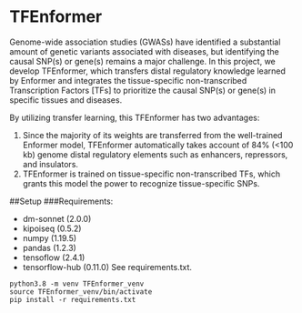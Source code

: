 # TFEnformer
Genome-wide association studies (GWASs) have identified a substantial amount of genetic variants associated with diseases, but identifying the causal SNP(s) or gene(s) remains a major challenge. In this project, we develop TFEnformer, which transfers distal regulatory knowledge learned by Enformer and integrates the tissue-specific non-transcribed Transcription Factors [TFs] to prioritize the causal SNP(s) or gene(s) in specific tissues and diseases. 

By utilizing transfer learning, this TFEnformer has two advantages:
1. Since the majority of its weights are transferred from the well-trained Enformer model, TFEnformer automatically takes account of 84% (<100 kb) genome distal regulatory elements such as enhancers, repressors, and insulators. 
2. TFEnformer is trained on tissue-specific non-transcribed TFs, which grants this model the power to recognize tissue-specific SNPs. 

##Setup
###Requirements:
- dm-sonnet (2.0.0)
- kipoiseq (0.5.2)
- numpy (1.19.5)
- pandas (1.2.3)
- tensoflow (2.4.1)
- tensorflow-hub (0.11.0)
See requirements.txt.

```
python3.8 -m venv TFEnformer_venv
source TFEnformer_venv/bin/activate
pip install -r requirements.txt
```
